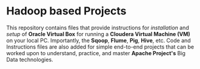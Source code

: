 # Hadoop based Projects

This repository contains files that provide instructions for <i>installation</i> and <i>setup</i> of <b>Oracle Virtual Box</b> for running a <b>Cloudera Virtual Machine (VM)</b> on your local PC. Importantly, the <b>Sqoop</b>, <b>Flume</b>, <b>Pig</b>, <b>Hive</b>, etc. Code and Instructions files are also added for simple end-to-end projects that can be worked upon to understand, practice, and master <b>Apache Project's</b> Big Data technologies.
